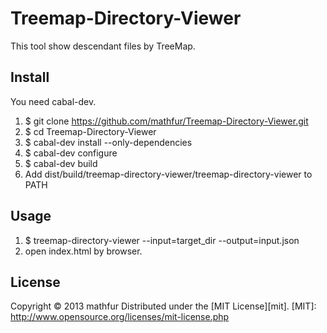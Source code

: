Treemap-Directory-Viewer
========================
This tool show descendant files by TreeMap.

Install
-------
You need cabal-dev.
 1. $ git clone https://github.com/mathfur/Treemap-Directory-Viewer.git
 2. $ cd Treemap-Directory-Viewer
 3. $ cabal-dev install --only-dependencies
 4. $ cabal-dev configure
 5. $ cabal-dev build
 6. Add dist/build/treemap-directory-viewer/treemap-directory-viewer to PATH

Usage
-----
 1. $ treemap-directory-viewer --input=target_dir --output=input.json
 2. open index.html by browser.

License
-------
Copyright &copy; 2013 mathfur
Distributed under the [MIT License][mit].
[MIT]: http://www.opensource.org/licenses/mit-license.php
